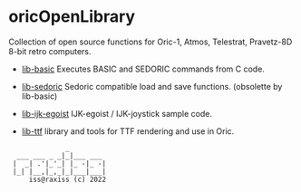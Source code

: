 # oricOpenLibrary

Collection of open source functions for
Oric-1, Atmos, Telestrat, Pravetz-8D 8-bit retro computers.

* [lib-basic](lib-basic) Executes BASIC and SEDORIC commands from C code.

* [lib-sedoric](lib-sedoric) Sedoric compatible load and save functions. (obsolette by lib-basic)

* [lib-ijk-egoist](lib-ijk-egoist) IJK-egoist / IJK-joystick sample code.

* [lib-ttf](lib-ttf) library and tools for TTF rendering and use in Oric.


```
              _
  ___ ___ _ _|_|___ ___
 |  _| .'|_'_| |_ -|_ -|
 |_| |__,|_,_|_|___|___|
     iss@raxiss (c) 2022
```
